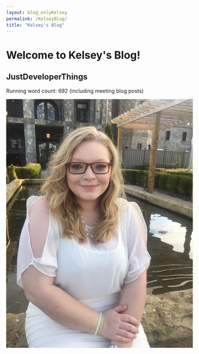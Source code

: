 ```yaml
---
layout: blog_onlyKelsey
permalink: /KelseyBlog/
title: "Kelsey's Blog"
---
```


# Welcome to Kelsey's Blog!
## JustDeveloperThings

Running word count: 692 (including meeting blog posts)

![](./images/kelsey_blog_pic.jpg)